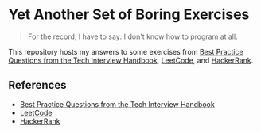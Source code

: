# Yet Another Set of Boring Exercises

> For the record, I have to say: I don't know how to program at all.

This repository hosts my answers to some exercises from [Best Practice Questions from the Tech Interview Handbook](https://www.techinterviewhandbook.org/best-practice-questions/), [LeetCode](https://leetcode.com/), and [HackerRank](https://www.hackerrank.com/).

## References

* [Best Practice Questions from the Tech Interview Handbook](https://www.techinterviewhandbook.org/best-practice-questions/)
* [LeetCode](https://leetcode.com/)
* [HackerRank](https://www.hackerrank.com/)
